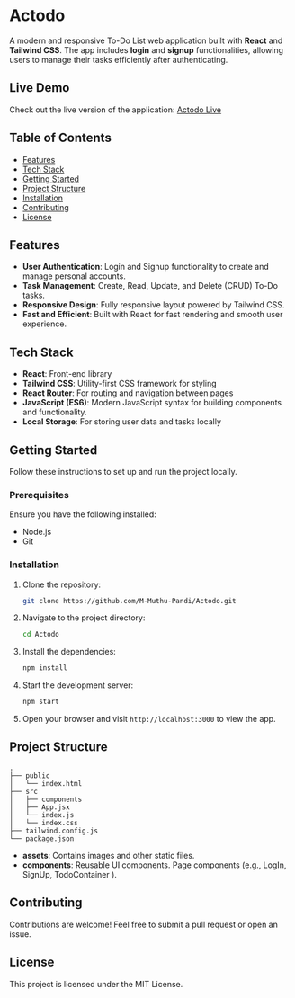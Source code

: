 # Actodo

A modern and responsive To-Do List web application built with **React** and **Tailwind CSS**. The app includes **login** and **signup** functionalities, allowing users to manage their tasks efficiently after authenticating.

## Live Demo
Check out the live version of the application: [Actodo Live](https://actodo-mu2.vercel.app/)

## Table of Contents

- [Features](#features)
- [Tech Stack](#tech-stack)
- [Getting Started](#getting-started)
- [Project Structure](#project-structure)
- [Installation](#installation)
- [Contributing](#contributing)
- [License](#license)

## Features

- **User Authentication**: Login and Signup functionality to create and manage personal accounts.
- **Task Management**: Create, Read, Update, and Delete (CRUD) To-Do tasks.
- **Responsive Design**: Fully responsive layout powered by Tailwind CSS.
- **Fast and Efficient**: Built with React for fast rendering and smooth user experience.

## Tech Stack

- **React**: Front-end library
- **Tailwind CSS**: Utility-first CSS framework for styling
- **React Router**: For routing and navigation between pages
- **JavaScript (ES6)**: Modern JavaScript syntax for building components and functionality.
- **Local Storage**: For storing user data and tasks locally

## Getting Started

Follow these instructions to set up and run the project locally.

### Prerequisites

Ensure you have the following installed:

- Node.js
- Git

### Installation

1. Clone the repository:

   ```bash
   git clone https://github.com/M-Muthu-Pandi/Actodo.git
   ```

2. Navigate to the project directory:

   ```bash
   cd Actodo
   ```

3. Install the dependencies:

   ```bash
   npm install
   ```

4. Start the development server:

   ```bash
   npm start
   ```

5. Open your browser and visit `http://localhost:3000` to view the app.

## Project Structure

```
.
├── public
│   └── index.html
├── src
│   ├── components
│   ├── App.jsx
│   └── index.js
│   └── index.css
├── tailwind.config.js
└── package.json
```

- **assets**: Contains images and other static files.
- **components**: Reusable UI components. Page components (e.g., LogIn, SignUp, TodoContainer ).

## Contributing

Contributions are welcome! Feel free to submit a pull request or open an issue.

## License

This project is licensed under the MIT License.
